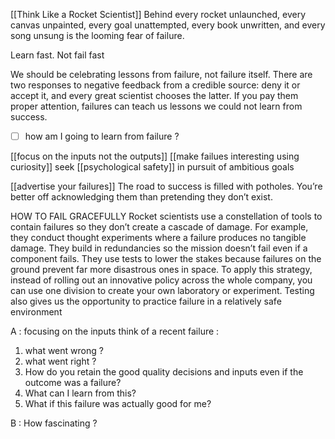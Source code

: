 [[Think Like a Rocket Scientist]]
Behind every rocket unlaunched, every canvas unpainted, every goal
unattempted, every book unwritten, and every song unsung is the looming fear of failure.

Learn fast. Not fail fast

We should be celebrating lessons from failure, not failure itself. There are two
responses to negative feedback from a credible source: deny it or accept it, and every great scientist chooses the latter.
If you pay them proper attention, failures can teach us lessons we could not learn from success.
- [ ] how am I going to learn from failure ?

[[focus on the inputs not the outputs]]
[[make failues interesting using curiosity]]
seek [[psychological safety]] in pursuit of ambitious goals

[[advertise your failures]] The road to success is filled with potholes. You’re better off
acknowledging them than pretending they don’t exist.

HOW TO FAIL GRACEFULLY
Rocket scientists use a constellation of tools to contain failures so they don’t create a cascade of damage. For example,
they conduct thought experiments where a failure produces no tangible damage. They build in redundancies so the
mission doesn’t fail even if a component fails. They use tests to lower the stakes because failures on the ground prevent
far more disastrous ones in space. To apply this strategy, instead of rolling out an innovative policy across the whole
company, you can use one division to create your own laboratory or experiment. Testing also gives us the opportunity
to practice failure in a relatively safe environment


A : focusing on the inputs
think of a recent failure :
1.  what went wrong ?
2.  what went right ?
3.  How do you retain the good quality decisions and inputs even if the outcome was a failure?
4.  What can I learn from this?
5.   What if this failure was actually good for me?


B : How fascinating ?


